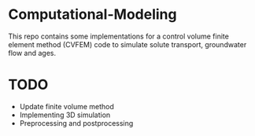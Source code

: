 # Computational-Modeling
This repo contains some implementations for a control volume finite
element method (CVFEM) code to simulate solute transport, groundwater flow and ages.
# TODO
- Update finite volume method
- Implementing 3D simulation
- Preprocessing and postprocessing
